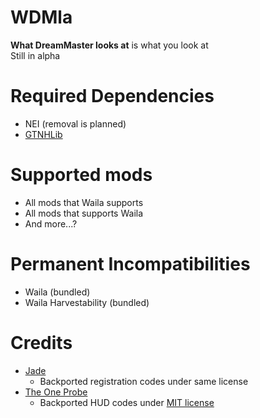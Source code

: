 # WDMla
**What DreamMaster looks at** is what you look at<br>
Still in alpha

# Required Dependencies
- NEI (removal is planned)
- [GTNHLib](https://github.com/GTNewHorizons/GTNHLib/releases/latest)

# Supported mods
- All mods that Waila supports
- All mods that supports Waila
- And more...?

# Permanent Incompatibilities
- Waila (bundled)
- Waila Harvestability (bundled)

# Credits
- [Jade](https://github.com/Snownee/Jade) 
  - Backported registration codes under same license
- [The One Probe](https://github.com/McJtyMods/TheOneProbe)
  - Backported HUD codes under [MIT license](https://github.com/McJtyMods/TheOneProbe/blob/1.20/LICENCE)
